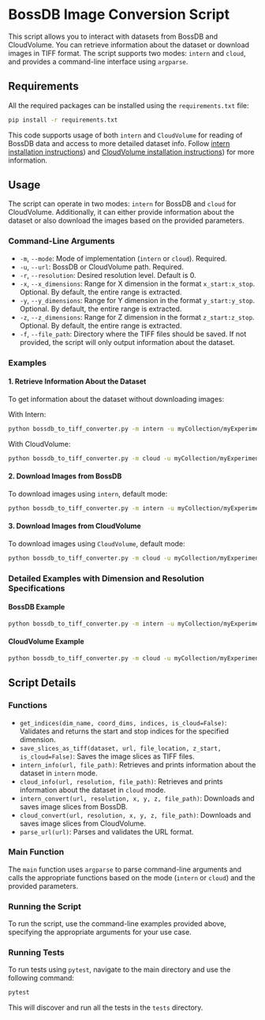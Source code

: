 # BossDB Image Conversion Script

This script allows you to interact with datasets from BossDB and CloudVolume. You can retrieve information about the dataset or download images in TIFF format. The script supports two modes: `intern` and `cloud`, and provides a command-line interface using `argparse`.

## Requirements

All the required packages can be installed using the `requirements.txt` file:

```sh
pip install -r requirements.txt
```

This code supports usage of both `intern` and  `CloudVolume` for reading of BossDB data and access to more detailed dataset info. Follow [intern installation instructions](https://github.com/jhuapl-boss/intern)) and [CloudVolume installation instructions](https://github.com/seung-lab/cloud-volume?tab=readme-ov-file)) for more information.

## Usage

The script can operate in two modes: `intern` for BossDB and `cloud` for CloudVolume. Additionally, it can either provide information about the dataset or also download the images based on the provided parameters.

### Command-Line Arguments

- `-m`, `--mode`: Mode of implementation (`intern` or `cloud`). Required.
- `-u`, `--url`: BossDB or CloudVolume path. Required.
- `-r`, `--resolution`: Desired resolution level. Default is 0.
- `-x`, `--x_dimensions`: Range for X dimension in the format `x_start:x_stop`. Optional. By default, the entire range is extracted.
- `-y`, `--y_dimensions`: Range for Y dimension in the format `y_start:y_stop`. Optional. By default, the entire range is extracted.
- `-z`, `--z_dimensions`: Range for Z dimension in the format `z_start:z_stop`. Optional. By default, the entire range is extracted.
- `-f`, `--file_path`: Directory where the TIFF files should be saved. If not provided, the script will only output information about the dataset.

### Examples

#### 1. Retrieve Information About the Dataset

To get information about the dataset without downloading images:

With Intern:

```sh
python bossdb_to_tiff_converter.py -m intern -u myCollection/myExperiment/myChannel
```

With CloudVolume:

```sh
python bossdb_to_tiff_converter.py -m cloud -u myCollection/myExperiment/myChannel
```

#### 2. Download Images from BossDB

To download images using `intern`, default mode:

```sh
python bossdb_to_tiff_converter.py -m intern -u myCollection/myExperiment/myChannel -f /path/to/save/images
```

#### 3. Download Images from CloudVolume

To download images using `CloudVolume`, default mode:

```sh
python bossdb_to_tiff_converter.py -m cloud -u myCollection/myExperiment/myChannel -f /path/to/save/images
```

### Detailed Examples with Dimension and Resolution Specifications

#### BossDB Example

```sh
python bossdb_to_tiff_converter.py -m intern -u myCollection/myExperiment/myChannel -r 2 -x 0:1000 -y 0:1000 -z 0:100 -f /path/to/save/images
```

#### CloudVolume Example

```sh
python bossdb_to_tiff_converter.py -m cloud -u myCollection/myExperiment/myChannel -r 2 -x 0:1000 -y 0:1000 -z 0:1000 -f /path/to/save/images
```

## Script Details

### Functions

- `get_indices(dim_name, coord_dims, indices, is_cloud=False)`: Validates and returns the start and stop indices for the specified dimension.
- `save_slices_as_tiff(dataset, url, file_location, z_start, is_cloud=False)`: Saves the image slices as TIFF files.
- `intern_info(url, file_path)`: Retrieves and prints information about the dataset in `intern` mode.
- `cloud_info(url, resolution, file_path)`: Retrieves and prints information about the dataset in `cloud` mode.
- `intern_convert(url, resolution, x, y, z, file_path)`: Downloads and saves image slices from BossDB.
- `cloud_convert(url, resolution, x, y, z, file_path)`: Downloads and saves image slices from CloudVolume.
- `parse_url(url)`: Parses and validates the URL format.

### Main Function

The `main` function uses `argparse` to parse command-line arguments and calls the appropriate functions based on the mode (`intern` or `cloud`) and the provided parameters.

### Running the Script

To run the script, use the command-line examples provided above, specifying the appropriate arguments for your use case.

### Running Tests

To run tests using `pytest`, navigate to the main directory and use the following command:

```sh
pytest
```

This will discover and run all the tests in the `tests` directory.
